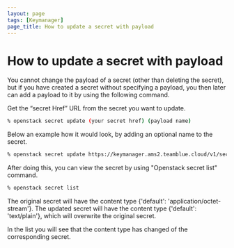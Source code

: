 ```yaml
---
layout: page
tags: [Keymanager]
page_title: How to update a secret with payload
---
```


# How to update a secret with payload

You cannot change the payload of a secret (other than deleting the secret), but if you have created a secret without specifying a payload, you then later can add a payload to it by using the following command.

Get the “secret Href” URL from the secret you want to update.

```bash
% openstack secret update (your secret href) (payload name)
```


Below an example how it would look, by adding an optional name to the secret.

```bash
% openstack secret update https://keymanager.ams2.teamblue.cloud/v1/secrets/efab91f4-9104-4274-8574-b61f82008846 test-updated
```

After doing this, you can view the secret by using "Openstack secret list"  command.

``` bash
% openstack secret list
```

The original secret will have the content type {'default': 'application/octet-stream'}.
The updated secret will have the content type {'default': 'text/plain'}, which will overwrite the original secret.

In the list you will see that the content type has changed of the corresponding secret.
